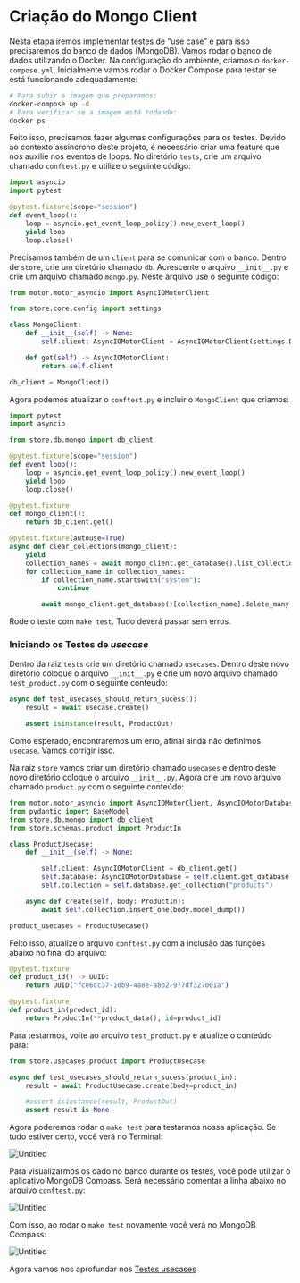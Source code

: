 # Criação do Mongo Client

Nesta etapa iremos implementar testes de “use case” e para isso precisaremos do banco de dados (MongoDB). Vamos rodar o banco de dados utilizando o Docker. Na configuração do ambiente, criamos o `docker-compose.yml`. Inicialmente vamos rodar o Docker Compose para testar se está funcionando adequadamente:

```bash
# Para subir a imagem que preparamos:
docker-compose up -d
# Para verificar se a imagem está rodando:
docker ps
```

Feito isso, precisamos fazer algumas configurações para os testes. Devido ao contexto assincrono deste projeto, é necessário criar uma feature que nos auxilie nos eventos de loops. No diretório `tests`, crie um arquivo chamado `conftest.py` e utilize o seguinte código:

```python
import asyncio
import pytest

@pytest.fixture(scope="session")
def event_loop():
    loop = asyncio.get_event_loop_policy().new_event_loop()
    yield loop
    loop.close()
```

Precisamos também de um `client` para se comunicar com o banco. Dentro de `store`, crie um diretório chamado `db`. Acrescente o arquivo `__init__.py` e crie um arquivo chamado `mongo.py`. Neste arquivo use o seguinte código:

```python
from motor.motor_asyncio import AsyncIOMotorClient

from store.core.config import settings

class MongoClient:
    def __init__(self) -> None:
        self.client: AsyncIOMotorClient = AsyncIOMotorClient(settings.DATABASE_URL, uuidRepresentation='standard')

    def get(self) -> AsyncIOMotorClient:
        return self.client

db_client = MongoClient()
```

Agora podemos atualizar o `conftest.py` e incluir o `MongoClient` que criamos:

```python
import pytest
import asyncio

from store.db.mongo import db_client

@pytest.fixture(scope="session")
def event_loop():
    loop = asyncio.get_event_loop_policy().new_event_loop()
    yield loop
    loop.close()

@pytest.fixture
def mongo_client():
    return db_client.get()

@pytest.fixture(autouse=True)
async def clear_collections(mongo_client):
    yield
    collection_names = await mongo_client.get_database().list_collection_names()
    for collection_name in collection_names:
        if collection_name.startswith("system"):
            continue

        await mongo_client.get_database()[collection_name].delete_many({})
```

Rode o teste com `make test`. Tudo deverá passar sem erros.

### Iniciando os Testes de *usecase*

Dentro da raiz `tests` crie um diretório chamado `usecases`. Dentro deste novo diretório coloque o arquivo `__init__.py` e crie um novo arquivo chamado `test_product.py` com o seguinte conteúdo:

```python
async def test_usecases_should_return_sucess():
    result = await usecase.create()

    assert isinstance(result, ProductOut)
```

Como esperado, encontraremos um erro, afinal ainda não definimos `usecase`. Vamos corrigir isso.

Na raiz `store` vamos criar um diretório chamado `usecases` e dentro deste novo diretório coloque o arquivo `__init__.py`. Agora crie um novo arquivo chamado `product.py` com o seguinte conteúdo:

```python
from motor.motor_asyncio import AsyncIOMotorClient, AsyncIOMotorDatabase
from pydantic import BaseModel
from store.db.mongo import db_client
from store.schemas.product import ProductIn

class ProductUsecase:
    def __init__(self) -> None:

        self.client: AsyncIOMotorClient = db_client.get()
        self.database: AsyncIOMotorDatabase = self.client.get_database()
        self.collection = self.database.get_collection("products")

    async def create(self, body: ProductIn):
        await self.collection.insert_one(body.model_dump())

product_usecases = ProductUsecase()
```

Feito isso, atualize o arquivo `conftest.py` com a inclusão das funções abaixo no final do arquivo:

```python
@pytest.fixture
def product_id() -> UUID:
    return UUID("fce6cc37-10b9-4a8e-a8b2-977df327001a")

@pytest.fixture
def product_in(product_id):
    return ProductIn(**product_data(), id=product_id)
```

Para testarmos, volte ao arquivo `test_product.py` e atualize o conteúdo para:

```python
from store.usecases.product import ProductUsecase

async def test_usecases_should_return_sucess(product_in):
    result = await ProductUsecase.create(body=product_in)

    #assert isinstance(result, ProductOut)
    assert result is None
```

Agora poderemos rodar o `make test` para testarmos nossa aplicação. Se tudo estiver certo, você verá no Terminal:

![Untitled](/docs/img/03_img/Untitled.png)

Para visualizarmos os dado no banco durante os testes, você pode utilizar o aplicativo MongoDB Compass. Será necessário comentar a linha abaixo no arquivo `conftest.py`:

![Untitled](/docs/img/03_img/Untitled1.png)

Com isso, ao rodar o `make test` novamente você verá no MongoDB Compass:

![Untitled](/docs/img/03_img/Untitled2.png)

Agora vamos nos aprofundar nos [Testes usecases](/docs/content/04.md)
